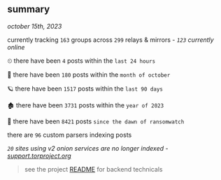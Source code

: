 
## summary
_october 15th, 2023_

currently tracking `163` groups across `299` relays & mirrors - _`123` currently online_

⏲ there have been `4` posts within the `last 24 hours`

🦈 there have been `180` posts within the `month of october`

🪐 there have been `1517` posts within the `last 90 days`

🏚 there have been `3731` posts within the `year of 2023`

🦕 there have been `8421` posts `since the dawn of ransomwatch`

there are `96` custom parsers indexing posts

_`20` sites using v2 onion services are no longer indexed - [support.torproject.org](https://support.torproject.org/onionservices/v2-deprecation/)_

> see the project [README](https://github.com/joshhighet/ransomwatch#ransomwatch--) for backend technicals

